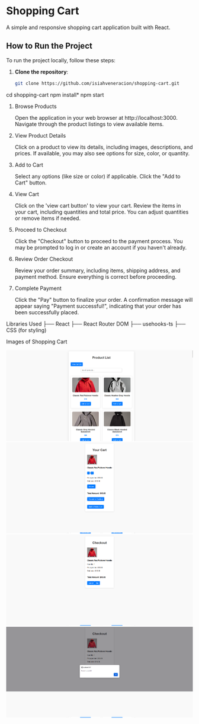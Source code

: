 # Shopping Cart

A simple and responsive shopping cart application built with React.

## How to Run the Project

To run the project locally, follow these steps:

1. **Clone the repository**:

   ```bash
   git clone https://github.com/isiahveneracion/shopping-cart.git
   ```

cd shopping-cart
npm install\*
npm start

1. Browse Products

   Open the application in your web browser at http://localhost:3000.
   Navigate through the product listings to view available items.

2. View Product Details

   Click on a product to view its details, including images, descriptions, and prices.
   If available, you may also see options for size, color, or quantity.

3. Add to Cart

   Select any options (like size or color) if applicable.
   Click the "Add to Cart" button.

4. View Cart

   Click on the 'view cart button' to view your cart.
   Review the items in your cart, including quantities and total price.
   You can adjust quantities or remove items if needed.

5. Proceed to Checkout

   Click the "Checkout" button to proceed to the payment process.
   You may be prompted to log in or create an account if you haven't already.

6. Review Order Checkout

   Review your order summary, including items, shipping address, and payment method.
   Ensure everything is correct before proceeding.

7. Complete Payment

   Click the "Pay" button to finalize your order.
   A confirmation message will appear saying "Payment successful!", indicating that your order has been successfully placed.

Libraries Used
├── React
├── React Router DOM
├── usehooks-ts
├── CSS (for styling)

Images of Shopping Cart

![image alt](https://github.com/isiahveneracion/shopping-cart/blob/2983b4a2c575f1d91df1e72ac3ac0ee223f058a6/images/productlist.png)
![image alt](https://github.com/isiahveneracion/shopping-cart/blob/9ac2bce3d0757b2c6682d6027e4f16dd51fef7f9/images/addtocart.png)
![image alt](https://github.com/isiahveneracion/shopping-cart/blob/9ac2bce3d0757b2c6682d6027e4f16dd51fef7f9/images/checkout.png)
![image alt](https://github.com/isiahveneracion/shopping-cart/blob/9ac2bce3d0757b2c6682d6027e4f16dd51fef7f9/images/paymentsuccess.png)
